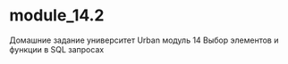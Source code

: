 # module_14.2
Домашние задание университет Urban модуль 14 Выбор элементов и функции в SQL запросах
